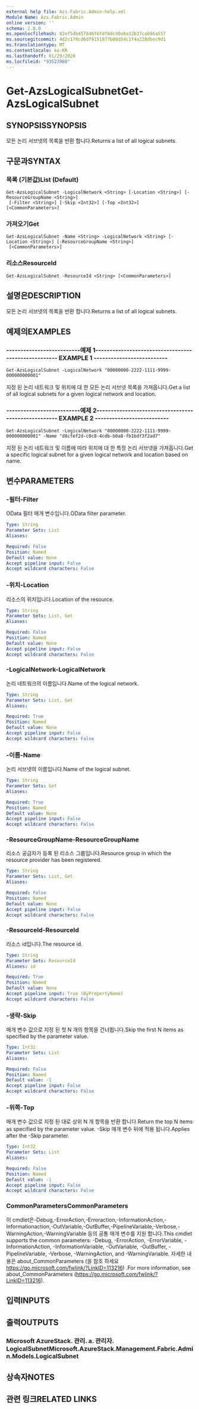 ```yaml
---
external help file: Azs.Fabric.Admin-help.xml
Module Name: Azs.Fabric.Admin
online version: ''
schema: 2.0.0
ms.openlocfilehash: 82ef5db457846f6fdf0dcd0a0a32b37cab96a557
ms.sourcegitcommit: 4d2c178cd6df9151877b08d54c1f4a228dbec9d1
ms.translationtype: MT
ms.contentlocale: ko-KR
ms.lasthandoff: 01/29/2020
ms.locfileid: "93523980"
---
```

# <span data-ttu-id="80352-101">Get-AzsLogicalSubnet</span><span class="sxs-lookup"><span data-stu-id="80352-101">Get-AzsLogicalSubnet</span></span>

## <span data-ttu-id="80352-102">SYNOPSIS</span><span class="sxs-lookup"><span data-stu-id="80352-102">SYNOPSIS</span></span>
<span data-ttu-id="80352-103">모든 논리 서브넷의 목록을 반환 합니다.</span><span class="sxs-lookup"><span data-stu-id="80352-103">Returns a list of all logical subnets.</span></span>

## <span data-ttu-id="80352-104">구문과</span><span class="sxs-lookup"><span data-stu-id="80352-104">SYNTAX</span></span>

### <span data-ttu-id="80352-105">목록 (기본값)</span><span class="sxs-lookup"><span data-stu-id="80352-105">List (Default)</span></span>
```
Get-AzsLogicalSubnet -LogicalNetwork <String> [-Location <String>] [-ResourceGroupName <String>]
 [-Filter <String>] [-Skip <Int32>] [-Top <Int32>] [<CommonParameters>]
```

### <span data-ttu-id="80352-106">가져오기</span><span class="sxs-lookup"><span data-stu-id="80352-106">Get</span></span>
```
Get-AzsLogicalSubnet -Name <String> -LogicalNetwork <String> [-Location <String>] [-ResourceGroupName <String>]
 [<CommonParameters>]
```

### <span data-ttu-id="80352-107">리소스</span><span class="sxs-lookup"><span data-stu-id="80352-107">ResourceId</span></span>
```
Get-AzsLogicalSubnet -ResourceId <String> [<CommonParameters>]
```

## <span data-ttu-id="80352-108">설명은</span><span class="sxs-lookup"><span data-stu-id="80352-108">DESCRIPTION</span></span>
<span data-ttu-id="80352-109">모든 논리 서브넷의 목록을 반환 합니다.</span><span class="sxs-lookup"><span data-stu-id="80352-109">Returns a list of all logical subnets.</span></span>

## <span data-ttu-id="80352-110">예제의</span><span class="sxs-lookup"><span data-stu-id="80352-110">EXAMPLES</span></span>

### <span data-ttu-id="80352-111">--------------------------예제 1--------------------------</span><span class="sxs-lookup"><span data-stu-id="80352-111">-------------------------- EXAMPLE 1 --------------------------</span></span>
```
Get-AzsLogicalSubnet -LogicalNetwork "00000000-2222-1111-9999-000000000001"
```

<span data-ttu-id="80352-112">지정 된 논리 네트워크 및 위치에 대 한 모든 논리 서브넷 목록을 가져옵니다.</span><span class="sxs-lookup"><span data-stu-id="80352-112">Get a list of all logical subnets for a given logical network and location.</span></span>

### <span data-ttu-id="80352-113">--------------------------예제 2--------------------------</span><span class="sxs-lookup"><span data-stu-id="80352-113">-------------------------- EXAMPLE 2 --------------------------</span></span>
```
Get-AzsLogicalSubnet -LogicalNetwork "00000000-2222-1111-9999-000000000001" -Name "d8cfef2d-c0c8-4cdb-b0a8-fb1bdf3f2ad7"
```

<span data-ttu-id="80352-114">지정 된 논리 네트워크 및 이름에 따라 위치에 대 한 특정 논리 서브넷을 가져옵니다.</span><span class="sxs-lookup"><span data-stu-id="80352-114">Get a specific logical subnet for a given logical network and location based on name.</span></span>

## <span data-ttu-id="80352-115">변수</span><span class="sxs-lookup"><span data-stu-id="80352-115">PARAMETERS</span></span>

### <span data-ttu-id="80352-116">-필터</span><span class="sxs-lookup"><span data-stu-id="80352-116">-Filter</span></span>
<span data-ttu-id="80352-117">OData 필터 매개 변수입니다.</span><span class="sxs-lookup"><span data-stu-id="80352-117">OData filter parameter.</span></span>

```yaml
Type: String
Parameter Sets: List
Aliases: 

Required: False
Position: Named
Default value: None
Accept pipeline input: False
Accept wildcard characters: False
```

### <span data-ttu-id="80352-118">-위치</span><span class="sxs-lookup"><span data-stu-id="80352-118">-Location</span></span>
<span data-ttu-id="80352-119">리소스의 위치입니다.</span><span class="sxs-lookup"><span data-stu-id="80352-119">Location of the resource.</span></span>

```yaml
Type: String
Parameter Sets: List, Get
Aliases: 

Required: False
Position: Named
Default value: None
Accept pipeline input: False
Accept wildcard characters: False
```

### <span data-ttu-id="80352-120">-LogicalNetwork</span><span class="sxs-lookup"><span data-stu-id="80352-120">-LogicalNetwork</span></span>
<span data-ttu-id="80352-121">논리 네트워크의 이름입니다.</span><span class="sxs-lookup"><span data-stu-id="80352-121">Name of the logical network.</span></span>

```yaml
Type: String
Parameter Sets: List, Get
Aliases: 

Required: True
Position: Named
Default value: None
Accept pipeline input: False
Accept wildcard characters: False
```

### <span data-ttu-id="80352-122">-이름</span><span class="sxs-lookup"><span data-stu-id="80352-122">-Name</span></span>
<span data-ttu-id="80352-123">논리 서브넷의 이름입니다.</span><span class="sxs-lookup"><span data-stu-id="80352-123">Name of the logical subnet.</span></span>

```yaml
Type: String
Parameter Sets: Get
Aliases: 

Required: True
Position: Named
Default value: None
Accept pipeline input: False
Accept wildcard characters: False
```

### <span data-ttu-id="80352-124">-ResourceGroupName</span><span class="sxs-lookup"><span data-stu-id="80352-124">-ResourceGroupName</span></span>
<span data-ttu-id="80352-125">리소스 공급자가 등록 된 리소스 그룹입니다.</span><span class="sxs-lookup"><span data-stu-id="80352-125">Resource group in which the resource provider has been registered.</span></span>

```yaml
Type: String
Parameter Sets: List, Get
Aliases: 

Required: False
Position: Named
Default value: None
Accept pipeline input: False
Accept wildcard characters: False
```

### <span data-ttu-id="80352-126">-ResourceId</span><span class="sxs-lookup"><span data-stu-id="80352-126">-ResourceId</span></span>
<span data-ttu-id="80352-127">리소스 id입니다.</span><span class="sxs-lookup"><span data-stu-id="80352-127">The resource id.</span></span>

```yaml
Type: String
Parameter Sets: ResourceId
Aliases: id

Required: True
Position: Named
Default value: None
Accept pipeline input: True (ByPropertyName)
Accept wildcard characters: False
```

### <span data-ttu-id="80352-128">-생략</span><span class="sxs-lookup"><span data-stu-id="80352-128">-Skip</span></span>
<span data-ttu-id="80352-129">매개 변수 값으로 지정 된 첫 N 개의 항목을 건너뜁니다.</span><span class="sxs-lookup"><span data-stu-id="80352-129">Skip the first N items as specified by the parameter value.</span></span>

```yaml
Type: Int32
Parameter Sets: List
Aliases: 

Required: False
Position: Named
Default value: -1
Accept pipeline input: False
Accept wildcard characters: False
```

### <span data-ttu-id="80352-130">-위쪽</span><span class="sxs-lookup"><span data-stu-id="80352-130">-Top</span></span>
<span data-ttu-id="80352-131">매개 변수 값으로 지정 된 대로 상위 N 개 항목을 반환 합니다.</span><span class="sxs-lookup"><span data-stu-id="80352-131">Return the top N items as specified by the parameter value.</span></span>
<span data-ttu-id="80352-132">-Skip 매개 변수 뒤에 적용 됩니다.</span><span class="sxs-lookup"><span data-stu-id="80352-132">Applies after the -Skip parameter.</span></span>

```yaml
Type: Int32
Parameter Sets: List
Aliases: 

Required: False
Position: Named
Default value: -1
Accept pipeline input: False
Accept wildcard characters: False
```

### <span data-ttu-id="80352-133">CommonParameters</span><span class="sxs-lookup"><span data-stu-id="80352-133">CommonParameters</span></span>
<span data-ttu-id="80352-134">이 cmdlet은-Debug,-ErrorAction,-Erroraction,-InformationAction,-Informationaction,-OutVariable,-OutBuffer,-PipelineVariable,-Verbose,-WarningAction,-WarningVariable 등의 공통 매개 변수를 지원 합니다.</span><span class="sxs-lookup"><span data-stu-id="80352-134">This cmdlet supports the common parameters: -Debug, -ErrorAction, -ErrorVariable, -InformationAction, -InformationVariable, -OutVariable, -OutBuffer, -PipelineVariable, -Verbose, -WarningAction, and -WarningVariable.</span></span> <span data-ttu-id="80352-135">자세한 내용은 about_CommonParameters (을 참조 하세요 https://go.microsoft.com/fwlink/?LinkID=113216) .</span><span class="sxs-lookup"><span data-stu-id="80352-135">For more information, see about_CommonParameters (https://go.microsoft.com/fwlink/?LinkID=113216).</span></span>

## <span data-ttu-id="80352-136">입력</span><span class="sxs-lookup"><span data-stu-id="80352-136">INPUTS</span></span>

## <span data-ttu-id="80352-137">출력</span><span class="sxs-lookup"><span data-stu-id="80352-137">OUTPUTS</span></span>

### <span data-ttu-id="80352-138">Microsoft AzureStack. 관리. a. 관리자. LogicalSubnet</span><span class="sxs-lookup"><span data-stu-id="80352-138">Microsoft.AzureStack.Management.Fabric.Admin.Models.LogicalSubnet</span></span>

## <span data-ttu-id="80352-139">상속자</span><span class="sxs-lookup"><span data-stu-id="80352-139">NOTES</span></span>

## <span data-ttu-id="80352-140">관련 링크</span><span class="sxs-lookup"><span data-stu-id="80352-140">RELATED LINKS</span></span>

